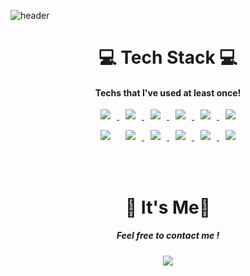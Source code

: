 ![header](https://capsule-render.vercel.app/api?type=waving&color=timeAuto&height=300&section=header&text=Min-Kyung%20Kim📚&fontSize=90)
<div align ="center">
  <h1> 💻 Tech Stack 💻</h1>
  <h4> Techs that I've used at least once!</h3>
</div>
<div align ="center">
  <a href="https://github.com/kmk9259/Study_JAVA/"> <img src="https://img.shields.io/badge/Java-007396?style=flat-square&logo=Java&logoColor=black" style="height : auto; margin-left : 10px; margin-right : 10px;"/> </a>
  <a href=""> <img src="https://img.shields.io/badge/C-A8B9CC?style=flat-square&logo=C&logoColor=black" style="height : auto; margin-left : 10px; margin-right : 10px;"/> </a>
  <a href="https://github.com/kmk9259/KH_Study_Backend"> <img src="https://img.shields.io/badge/JSON-000000?style=flat-square&logo=JSON&logoColor=white" style="height : auto; margin-left : 10px; margin-right : 10px;"/> </a>
  <a href="https://github.com/kmk9259/KH_Study_SQL"> <img src="https://img.shields.io/badge/Oracle-F80000?style=flat-square&logo=Oracle&logoColor=black" style="height : auto; margin-left : 10px; margin-right : 10px;"/> </a>
  <a href=""> <img src="https://img.shields.io/badge/MySQL-4479A1?style=flat-square&logo=MySQL&logoColor=black" style="height : auto; margin-left : 10px; margin-right : 10px;"/> </a>
  <a href="https://github.com/kmk9259/KH_Study_JQUERY"> <img src="https://img.shields.io/badge/jQuery-0769AD?style=flat-square&logo=jQuery&logoColor=black" style="height : auto; margin-left : 10px; margin-right : 10px;"/> </a>
  
  <a href="https://github.com/kmk9259/KH_Study_Bootstrap"> <img src="https://img.shields.io/badge/Bootstrap-7952B3?style=flat-square&logo=Bootstrap&logoColor=black" style="height : auto; margin-left : 10px; margin-right : 10px;"/></a>
  <a href="https://github.com/kmk9259/KH_Study_Fontend/tree/master/HTML"> <img src="https://img.shields.io/badge/HTML5-E34F26?style=flat-square&logo=HTML5&logoColor=black" style="height : auto; margin-left : 10px; margin-right : 10px;"/> </a>
  <a href="https://github.com/kmk9259/KH_Study_Fontend/tree/master/CSS"> <img src="https://img.shields.io/badge/CSS3-1572B6?style=flat-square&logo=CSS3&logoColor=black" style="height : auto; margin-left : 10px; margin-right : 10px;"/> </a>
  <a href="https://github.com/kmk9259/KH_Study_Fontend/tree/master/JAVASCRIPT"> <img src="https://img.shields.io/badge/JavaScript-F7DF1E?style=flat-square&logo=JavaScript&logoColor=black" style="height : auto; margin-left : 10px; margin-right : 10px;"/> </a>
  <a href="https://github.com/kmk9259/KH_Study_Fontend/tree/master/VUE"> <img src="https://img.shields.io/badge/Vue.js-4FC08D?style=flat-square&logo=Vue.js&logoColor=black" style="height : auto; margin-left : 10px; margin-right : 10px;"/> </a>
  <a href=""> <img src="https://img.shields.io/badge/Android-3DDC84?style=flat-square&logo=Android&logoColor=black" style="height : auto; margin-left : 10px; margin-right : 10px;"/> </a>
</div>
<br><br>
<div align ="center">
  <h1> 🤍 It's Me🤍</h1>
  <h5> Feel free to contact me !</h3>
</div>

<div align ="center">
<img src="https://github-readme-stats.vercel.app/api/top-langs/?username=kmk9259&layout=compact" style="height : auto; margin-left : 10px; margin-right : 10px;"/> </a>
</div>



